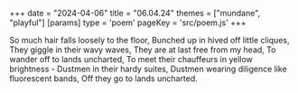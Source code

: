 +++
date = "2024-04-06"
title = "06.04.24"
themes = ["mundane", "playful"]
[params]
  type = 'poem'
  pageKey = 'src/poem.js'
+++

So much hair falls loosely to the floor,
Bunched up in hived off little cliques,
They giggle in their wavy waves,
They are at last free from my head,
To wander off to lands uncharted,
To meet their chauffeurs in yellow brightness - 
Dustmen in their hardy suites,
Dustmen wearing diligence like fluorescent bands,
Off they go to lands uncharted.
